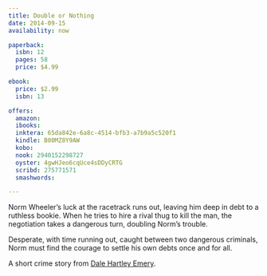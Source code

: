 ```yaml
---
title: Double or Nothing
date: 2014-09-15
availability: now

paperback:
  isbn: 12
  pages: 58
  price: $4.99

ebook:
  price: $2.99
  isbn: 13

offers:
  amazon:
  ibooks:
  inktera: 65da842e-6a8c-4514-bfb3-a7b9a5c520f1
  kindle: B00MZ8Y9AW
  kobo:
  nook: 2940152298727
  oyster: 4gwHJeo6cqUce4sDDyCRTG
  scribd: 275771571
  smashwords:

---
```


Norm Wheeler’s luck at the racetrack runs out,
leaving him deep in debt to a ruthless bookie.
When he tries to hire a rival thug to kill the man,
the negotiation takes a dangerous turn,
doubling Norm’s trouble.

Desperate,
with time running out,
caught between two dangerous criminals,
Norm must find the courage to settle his own debts once and for all.

A short crime story
from [Dale Hartley Emery](http://dalehartleyemery.com/).
